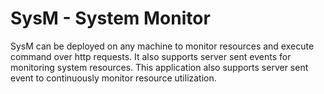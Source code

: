 # SysM - System Monitor

SysM can be deployed on any machine to monitor resources and execute command over http requests. It also supports server sent events for monitoring system resources. This application also supports server sent event to continuously monitor resource utilization.
